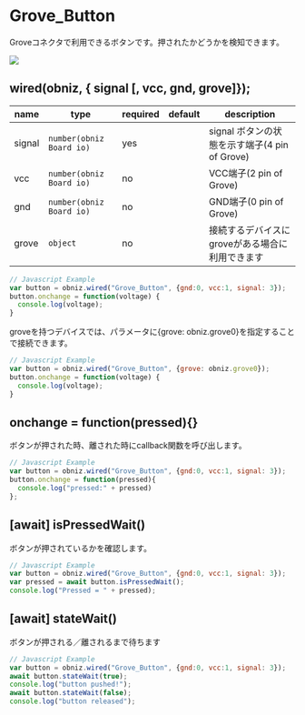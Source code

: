 # Grove_Button

Groveコネクタで利用できるボタンです。押されたかどうかを検知できます。

![](image.jpg)

## wired(obniz,  { signal [, vcc, gnd, grove]});


name | type | required | default | description
--- | --- | --- | --- | ---
signal | `number(obniz Board io)` | yes |  &nbsp; | signal ボタンの状態を示す端子(4 pin of Grove)
vcc | `number(obniz Board io)` | no |  &nbsp; | VCC端子(2 pin of Grove)
gnd | `number(obniz Board io)` | no |  &nbsp; | GND端子(0 pin of Grove)
grove | `object` | no | &nbsp;  | 接続するデバイスにgroveがある場合に利用できます

```Javascript
// Javascript Example
var button = obniz.wired("Grove_Button", {gnd:0, vcc:1, signal: 3});
button.onchange = function(voltage) {
  console.log(voltage);
}
```

groveを持つデバイスでは、パラメータに{grove: obniz.grove0}を指定することで接続できます。
```Javascript
// Javascript Example
var button = obniz.wired("Grove_Button", {grove: obniz.grove0});
button.onchange = function(voltage) {
  console.log(voltage);
}
``` 

## onchange = function(pressed){}

ボタンが押された時、離された時にcallback関数を呼び出します。

```Javascript
// Javascript Example
var button = obniz.wired("Grove_Button", {gnd:0, vcc:1, signal: 3});
button.onchange = function(pressed){
  console.log("pressed:" + pressed)
};
```

## [await] isPressedWait()

ボタンが押されているかを確認します。

```Javascript
// Javascript Example
var button = obniz.wired("Grove_Button", {gnd:0, vcc:1, signal: 3});
var pressed = await button.isPressedWait();
console.log("Pressed = " + pressed);
```


## [await] stateWait()

ボタンが押される／離されるまで待ちます

```Javascript
// Javascript Example
var button = obniz.wired("Grove_Button", {gnd:0, vcc:1, signal: 3});
await button.stateWait(true); 
console.log("button pushed!");
await button.stateWait(false); 
console.log("button released");
```
